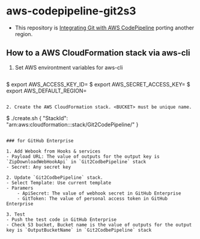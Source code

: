 # aws-codepipeline-git2s3

- This repository is [Integrating Git with AWS CodePipeline](https://aws.amazon.com/blogs/devops/integrating-git-with-aws-codepipeline/) porting another region.

## How to a AWS CloudFormation stack via aws-cli

1. Set AWS environtment variables for aws-cli
   ```
$ export AWS_ACCESS_KEY_ID=<ACCESS KEY>
$ export AWS_SECRET_ACCESS_KEY=<SECRET KEY>
$ export AWS_DEFAULT_REGION=<REGION>
   ```

2. Create the AWS CloudFormation stack. <BUCKET> must be unique name.
   ```
$ ./create.sh <BUCKET>
  {
    "StackId": "arn:aws:cloudformation:<REGION>:<ACCOUNT ID>:stack/Git2CodePipeline/<STACK ID>"
  }
   ```

### for GitHub Enterprise

1. Add Webook from Hooks & services
   - Payload URL: The value of outputs for the output key is `ZipDownloadWebHookApi` in `Git2CodbePipeline` stack
   - Secret: Any secret key

2. Update `Git2CodbePipeline` stack.
   - Select Template: Use current template
   - Paramers
       - ApiSecret: The value of webhook secret in GitHub Enterprise
       - GitToken: The value of personal access token in GitHub Enterprise

3. Test
   - Push the test code in GitHub Enterprise
   - Check S3 bucket, Bucket name is the value of outputs for the output key is `OutputBucketName` in `Git2CodbePipeline` stack
